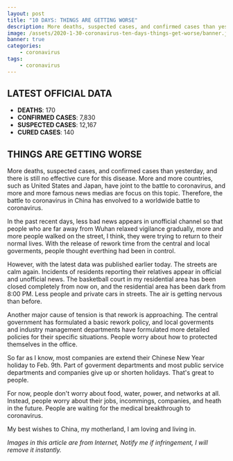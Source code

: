 ```yaml
---
layout: post
title: "10 DAYS: THINGS ARE GETTING WORSE"
description: More deaths, suspected cases, and confirmed cases than yesterday. The streets are calm again.
image: /assets/2020-1-30-coronavirus-ten-days-things-get-worse/banner.jpg
banner: true
categories:
    - coronavirus
tags:
    - coronavirus
---
```


## LATEST OFFICIAL DATA

* **DEATHS**: 170
* **CONFIRMED CASES**: 7,830
* **SUSPECTED CASES**: 12,167
* **CURED CASES**: 140

## THINGS ARE GETTING WORSE

More deaths, suspected cases, and confirmed cases than yesterday, and there is still no effective cure for this disease. More and more countries, such as United States and Japan, have joint to the battle to coronavirus, and more and more famous news medias are focus on this topic. Therefore, the battle to coronavirus in China has envolved to a worldwide battle to coronavirus.

In the past recent days, less bad news appears in unofficial channel so that people who are far away from Wuhan relaxed vigilance gradually, more and more people walked on the street, I think, they were trying to return to their normal lives. With the release of rework time from the central and local goverments, people thought everthing had been in control.

However, with the latest data was published earlier today. The streets are calm again. Incidents of residents reporting their relatives appear in official and unofficial news. The basketball court in my residential area has been closed completely from now on, and the residential area has been dark from 8:00 PM. Less people and private cars in streets. The air is getting nervous than before.

Another major cause of tension is that rework is approaching. The central government has formulated a basic rework policy, and local goverments and industry management departments have formulated more detailed policies for their specific situations. People worry about how to protected themselves in the office.

So far as I know, most companies are extend their Chinese New Year holiday to Feb. 9th. Part of goverment departments and most public service departments and companies give up or shorten holidays. That's great to people.

For now, people don't worry about food, water, power, and networks at all. Instead, people worry about their jobs, incommings, companies, and heath in the future. People are waiting for the medical breakthrough to coronavirus.

My best wishes to China, my motherland, I am loving and living in.

*Images in this article are from Internet, Notify me if infringement, I will remove it instantly.*
